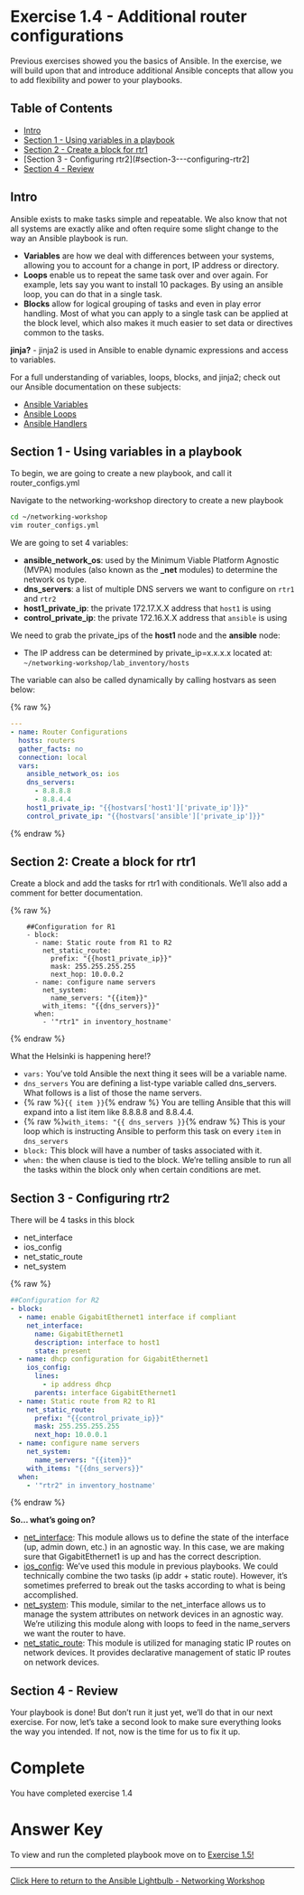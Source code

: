 # Exercise 1.4 - Additional router configurations

Previous exercises showed you the basics of Ansible. In the exercise, we will build upon that and introduce additional Ansible concepts that allow you to add flexibility and power to your playbooks.

## Table of Contents
 - [Intro](#intro)
 - [Section 1 - Using variables in a playbook](#section-1---using-variables-in-a-playbook)
 - [Section 2 - Create a block for rtr1](#section-2---create-a-block-for-rtr1)
 - [Section 3 - Configuring rtr2](#section-3---configuring-rtr2]
 - [Section 4 - Review](#section-4-review)

## Intro

Ansible exists to make tasks simple and repeatable. We also know that not all systems are exactly alike and often require some slight change to the way an Ansible playbook is run.

- **Variables** are how we deal with differences between your systems, allowing you to account for a change in port, IP address or directory.
- **Loops** enable us to repeat the same task over and over again. For example, lets say you want to install 10 packages. By using an ansible loop, you can do that in a single task.
- **Blocks** allow for logical grouping of tasks and even in play error handling. Most of what you can apply to a single task can be applied at the block level, which also makes it much easier to set data or directives common to the tasks.

**jinja?** - jinja2 is used in Ansible to enable dynamic expressions and access to variables.

For a full understanding of variables, loops, blocks, and jinja2; check out our Ansible documentation on these subjects:
- [Ansible Variables](http://docs.ansible.com/ansible/playbooks_variables.html)
- [Ansible Loops](http://docs.ansible.com/ansible/playbooks_loops.html)
- [Ansible Handlers](http://docs.ansible.com/ansible/latest/playbooks_blocks.html)

## Section 1 - Using variables in a playbook

To begin, we are going to create a new playbook, and call it router_configs.yml

Navigate to the networking-workshop directory to create a new playbook

```bash
cd ~/networking-workshop
vim router_configs.yml
```
We are going to set 4 variables:
  - **ansible_network_os**: used by the Minimum Viable Platform Agnostic (MVPA) modules (also known as the **_net** modules) to determine the network os type.
  - **dns_servers**: a list of multiple DNS servers we want to configure on `rtr1` and `rtr2`
  - **host1_private_ip**: the private 172.17.X.X address that `host1` is using
  - **control_private_ip**: the private 172.16.X.X address that `ansible` is using


We need to grab the private_ips of the **host1** node and the **ansible** node:

 - The IP address can be determined by private_ip=x.x.x.x located at: `~/networking-workshop/lab_inventory/hosts`

The variable can also be called dynamically by calling hostvars as seen below:

{% raw %}
```yml
---
- name: Router Configurations
  hosts: routers
  gather_facts: no
  connection: local
  vars:
    ansible_network_os: ios
    dns_servers:
      - 8.8.8.8
      - 8.8.4.4
    host1_private_ip: "{{hostva‌rs['host1']['private_ip']}}"
    control_private_ip: "{{hostvars['ansible']['private_ip']}}"
```      
{% endraw %}

## Section 2: Create a block for rtr1
Create a block and add the tasks for rtr1 with conditionals. We’ll also add a comment for better documentation.

{% raw %}
```
    ##Configuration for R1
    - block:
      - name: Static route from R1 to R2
        net_static_route:
          prefix: "{{host1_private_ip}}"
          mask: 255.255.255.255
          next_hop: 10.0.0.2
      - name: configure name servers
        net_system:
          name_servers: "{{item}}"
        with_items: "{{dns_servers}}"
      when:
        - '"rtr1" in inventory_hostname'
```
{% endraw %}

 What the Helsinki is happening here!?
  - `vars:` You’ve told Ansible the next thing it sees will be a variable name.
  - `dns_servers` You are defining a list-type variable called dns_servers. What follows is a list of those the name servers.
  - {% raw %}`{‌{ item }}`{% endraw %} You are telling Ansible that this will expand into a list item like 8.8.8.8 and 8.8.4.4.
  - {% raw %}`with_items: "{‌{ dns_servers }}`{% endraw %} This is your loop which is instructing Ansible to perform this task on every `item` in `dns_servers`
  - `block:` This block will have a number of tasks associated with it.
  - `when:` the when clause is tied to the block. We’re telling ansible to run all the tasks within the block only when certain conditions are met.

## Section 3 - Configuring rtr2

There will be 4 tasks in this block
- net_interface
- ios_config
- net_static_route
- net_system

{% raw %}
```yml
##Configuration for R2
- block:
  - name: enable GigabitEthernet1 interface if compliant
    net_interface:
      name: GigabitEthernet1
      description: interface to host1
      state: present
  - name: dhcp configuration for GigabitEthernet1
    ios_config:
      lines:
        - ip address dhcp
      parents: interface GigabitEthernet1
  - name: Static route from R2 to R1
    net_static_route:
      prefix: "{{control_private_ip}}"
      mask: 255.255.255.255
      next_hop: 10.0.0.1
  - name: configure name servers
    net_system:
      name_servers: "{{item}}"
    with_items: "{{dns_servers}}"
  when:
    - '"rtr2" in inventory_hostname'
```
{% endraw %}

**So…​ what’s going on?**
  - [net_interface](http://docs.ansible.com/ansible/latest/net_interface_module.html): This module allows us to define the state of the interface (up, admin down, etc.) in an agnostic way. In this case, we are making sure that GigabitEthernet1 is up and has the correct description.
  - [ios_config](http://docs.ansible.com/ansible/latest/ios_config_module.html): We’ve used this module in previous playbooks. We could technically combine the two tasks (ip addr + static route). However, it’s sometimes preferred to break out the tasks according to what is being accomplished.
  - [net_system](https://docs.ansible.com/ansible/2.4/net_system_module.html): This module, similar to the net_interface allows us to manage the system attributes on network devices in an agnostic way. We’re utilizing this module along with loops to feed in the name_servers we want the router to have.
  - [net_static_route](https://docs.ansible.com/ansible/2.4/net_static_route_module.html): This module is utilized for managing static IP routes on network devices. It provides declarative management of static IP routes on network devices.

## Section 4 - Review

Your playbook is done! But don’t run it just yet, we’ll do that in our next exercise. For now, let’s take a second look to make sure everything looks the way you intended. If not, now is the time for us to fix it up.

# Complete
You have completed exercise 1.4

# Answer Key
To view and run the completed playbook move on to [Exercise 1.5!](../1.5-run_routing_configs)

 ---
[Click Here to return to the Ansible Lightbulb - Networking Workshop](../README.md)

